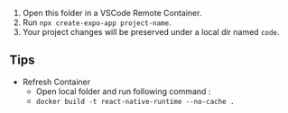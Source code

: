 1. Open this folder in a VSCode Remote Container.
2. Run `npx create-expo-app project-name`.
3. Your project changes will be preserved under a local dir named `code`.

## Tips
- Refresh Container 
    - Open local folder and run following command :
    - `docker build -t react-native-runtime --no-cache .`